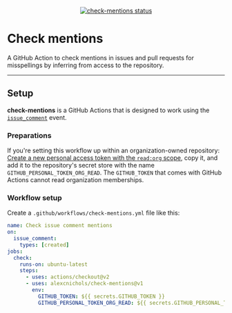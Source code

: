 
<p align="center">
  <a href="https://github.com/alexcnichols/check-mentions/actions"><img alt="check-mentions status" src="https://github.com/alexcnichols/check-mentions/workflows/units-test/badge.svg"></a>
</p>

# Check mentions

A GitHub Action to check mentions in issues and pull requests for misspellings by inferring from access to the repository.

---

## Setup

**check-mentions** is a GitHub Actions that is designed to work using the [`issue_comment`](https://help.github.com/en/actions/reference/events-that-trigger-workflows#issue-comment-event-issue_comment) event.

### Preparations

If you're setting this workflow up within an organization-owned repository: [Create a new personal access token with the `read:org` scope](https://github.com/settings/tokens/new?scopes=read:org&description=check-mentions), copy it, and add it to the repository's secret store with the name `GITHUB_PERSONAL_TOKEN_ORG_READ`. The `GITHUB_TOKEN` that comes with GitHub Actions cannot read organization memberships.

### Workflow setup

Create a `.github/workflows/check-mentions.yml` file like this:

```yaml
name: Check issue comment mentions
on:
  issue_comment:
    types: [created]
jobs:
  check:
    runs-on: ubuntu-latest
    steps:
      - uses: actions/checkout@v2
      - uses: alexcnichols/check-mentions@v1
        env:
          GITHUB_TOKEN: ${{ secrets.GITHUB_TOKEN }}
          GITHUB_PERSONAL_TOKEN_ORG_READ: ${{ secrets.GITHUB_PERSONAL_TOKEN_ORG_READ }}
```
